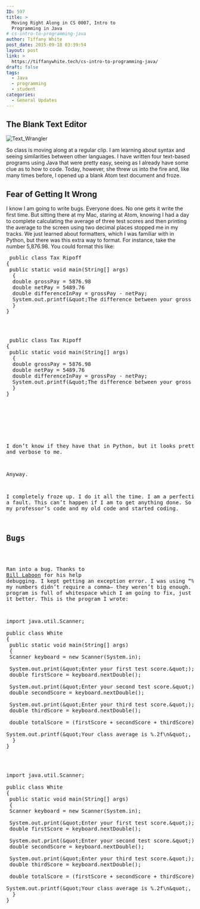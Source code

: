 ```yaml
---
ID: 597
title: >
  Moving Right Along in CS 0007, Intro to
  Programming in Java
# cs-intro-to-programming-java
author: Tiffany White
post_date: 2015-09-18 03:39:54
layout: post
link: >
  https://tiffanywhite.tech/cs-intro-to-programming-java/
draft: false
tags:
  - Java
  - programming
  - student
categories:
  - General Updates
---
```

<h2>The Blank Text Editor</h2>

<img src="http://helloburgh.me/wp-content/uploads/2015/09/wpid-mac-textwrangler-code-type.png" alt="Text_Wrangler" />

So class is moving along at a regular clip. I am learning about syntax and seeing similarities between other languages. I have written four text-based programs using Java that were pretty easy, seeing as I already have some clue as to how to code. Today, however, she threw us into the fire and, like many times before, I opened up a blank Atom text document and froze.

<h2>Fear of Getting It Wrong</h2>

I know I am going to write bugs. Everyone does. No one gets it write the first time. But sitting there at my Mac, staring at Atom, knowing I had a day to complete calculating the average of three test scores and then printing the average to the screen using two decimal places stopped me in my tracks. We just learned about formatters, which I was familiar with in Python, but there was this extra way to format. For instance, take the number 5,876.98. You could format this like:



<pre class="lang:java decode:1 " > public class Tax Ripoff
{
 public static void main(String[] args)
  {
  double grossPay = 5876.98
  double netPay = 5489.76
  double differenceInPay = grossPay - netPay;
  System.out.printf(&amp;quot;The difference between your gross and net pay is %,.2f\n&amp;quot;, differenceInPay);
  }
}



<pre class="lang:java decode:1 " > public class Tax Ripoff
{
 public static void main(String[] args)
  {
  double grossPay = 5876.98
  double netPay = 5489.76
  double differenceInPay = grossPay - netPay;
  System.out.printf(&amp;quot;The difference between your gross and net pay is %,.2f\n&amp;quot;, differenceInPay);
  }
}




</pre>

I don&#8217;t know if they have that in Python, but it looks pretty silly and verbose to me. 

Anyway.

I completely froze up. I do it all the time. I am a perfectionist. To a fault. This can&#8217;t happen if I am to get anything done. So I looked at my professor&#8217;s code and my old code and started coding.

<h2>Bugs</h2>

Ran into a bug. Thanks to <a href="https://twitter.com/BillLaboon">Bill Laboon</a> for his help debugging. I kept getting an exception error. I was using &#8220;%,.2f&#8221; when my numbers didn&#8217;t require a comma&#8211; they weren&#8217;t big enough. So my program is full of whitespace which I am going to fix, just want to read it better. This is the program I wrote:



<pre class="lang:java decode:1 " >import java.util.Scanner;

public class White
{
 public static void main(String[] args)
 {
 Scanner keyboard = new Scanner(System.in);

 System.out.print(&amp;quot;Enter your first test score.&amp;quot;);
 double firstScore = keyboard.nextDouble();

 System.out.print(&amp;quot;Enter your second test score.&amp;quot;);
 double secondScore = keyboard.nextDouble();

 System.out.print(&amp;quot;Enter your third test score.&amp;quot;);
 double thirdScore = keyboard.nextDouble();

 double totalScore = (firstScore + secondScore + thirdScore) / 3;

System.out.printf(&amp;quot;Your class average is %.2f\n&amp;quot;, totalScore);
  }
}



<pre class="lang:java decode:1 " >import java.util.Scanner;

public class White
{
 public static void main(String[] args)
 {
 Scanner keyboard = new Scanner(System.in);

 System.out.print(&amp;quot;Enter your first test score.&amp;quot;);
 double firstScore = keyboard.nextDouble();

 System.out.print(&amp;quot;Enter your second test score.&amp;quot;);
 double secondScore = keyboard.nextDouble();

 System.out.print(&amp;quot;Enter your third test score.&amp;quot;);
 double thirdScore = keyboard.nextDouble();

 double totalScore = (firstScore + secondScore + thirdScore) / 3;

System.out.printf(&amp;quot;Your class average is %.2f\n&amp;quot;, totalScore);
  }
}




</pre>